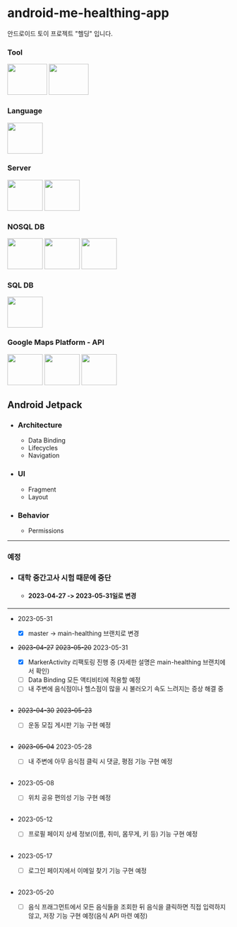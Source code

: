 # android-me-healthing-app
안드로이드 토이 프로젝트 "헬딩" 입니다.

<div align="left">
  <h3>Tool</h3>
  <img src="https://user-images.githubusercontent.com/118269278/233750798-396c4414-1da9-438a-a24f-6f1588c6c9e2.png" width=90 height=70 />
  <img src="https://user-images.githubusercontent.com/118269278/233752166-1c6fb31e-a270-4cfa-a147-9a411ce0fe9d.png" width=90 height=70 />

  <h3>Language</h3>
  <img src="https://user-images.githubusercontent.com/118269278/233751416-cd981691-e62c-4264-aabe-b75c64b10f0a.png" width=80 height=70 />
  
  <h3>Server</h3>
  <img src="https://user-images.githubusercontent.com/118269278/233751121-92c10f7c-b98d-4b1b-98f5-57d8c96c7856.png" width=80 height=70 />
  <img src="https://user-images.githubusercontent.com/118269278/233751213-14619b6c-d6b4-4c09-8f95-69374fcfad4f.png" width=80 height=70 />
  
  <h3>NOSQL DB</h3>
  <img src="https://user-images.githubusercontent.com/118269278/233752198-71443d34-bdd8-4f9f-9d88-4a5e62abb7d2.png" width=80 height=70 />
  <img src="https://user-images.githubusercontent.com/118269278/233752245-86421be5-fe79-46cf-8659-a8227aa9d6a7.png" width=80 height=70 />
  <img src="https://user-images.githubusercontent.com/118269278/233752406-0987243f-a748-4ecc-960e-bf6f00ec3f55.png" width=80 height=70 />

  <h3>SQL DB</h3>
  <img src="https://user-images.githubusercontent.com/118269278/233752125-34441271-1499-4733-a9a5-f3ac85757443.jpg" width=80 height=70 />
  
  <h3>Google Maps Platform - API</h3>
  <img src="https://lh3.googleusercontent.com/g5hILDlwflkhQ7d3EwGWWXgoqcyTeiIi78zGc-eYfvJQq3HGI2GbaAoc5OyYFfJYZQCu7MT65Xi0l1Kb7GEb=w80-h80" width=80 height=70 />
  <img src="https://lh3.googleusercontent.com/I6iyLYhhqphvyIIVIwkm-H7D96s5SPOTyEUfulZokMqez2JPiZUGmTr76u0a7ngsjYgXg7OYRi8d8RdanYBN=w80-h80" width=80 height=70 />
  <img src="https://lh3.googleusercontent.com/OgFgZDq6rd-5rkFUtLS3FlR2uY5jpGVUBThPVS3JpNigCJSPjBS057dVJY6yfg3nBbpTKnRJd7qToq2yWfZM=w80-h80" width=80 height=70 />
 
  <h2>Android Jetpack</h2>  
  <ul>
    <li><h3>Architecture</h3></li>
    <ul>
      <li>Data Binding</li>
      <li>Lifecycles</li>
      <li>Navigation</li>
    </ul>
  </ul>
  
  <ul>
    <li><h3>UI</h3></li>
    <ul>
      <li>Fragment</li>
      <li>Layout</li>
    </ul>
  </ul>
  
  <ul>
    <li><h3>Behavior</h3></li>
    <ul>
      <li>Permissions</li>
    </ul>
  </ul>
</div>

<hr>

### 예정

- ### 대학 중간고사 시험 때문에 중단
  - #### 2023-04-27 -> 2023-05-31일로 변경

<hr>

- 2023-05-31
  - [X] master -> main-healthing 브랜치로 변경

- ~~2023-04-27~~   ~~2023-05-20~~   2023-05-31
  - [X] MarkerActivity 리팩토링 진행 중 (자세한 설명은 main-healthing 브랜치에서 확인)
  - [ ] Data Binding 모든 액티비티에 적용할 예정
  - [ ] 내 주변에 음식점이나 헬스점이 많을 시 불러오기 속도 느려지는 증상 해결 중
  
  <br/>

- ~~2023-04-30~~ ~~2023-05-23~~
  - [ ] 운동 모집 게시판 기능 구현 예정
  
  <br/>
  
- ~~2023-05-04~~ 2023-05-28
  - [ ] 내 주변에 아무 음식점 클릭 시 댓글, 평점 기능 구현 예정
  
  <br/>
  
- 2023-05-08
  - [ ] 위치 공유 편의성 기능 구현 예정
  
  <br/>
  
- 2023-05-12
  - [ ] 프로필 페이지 상세 정보(이름, 취미, 몸무게, 키 등) 기능 구현 예정
  
  <br/>
  
- 2023-05-17
  - [ ] 로그인 페이지에서 이메일 찾기 기능 구현 예정
  
  <br/>
  
- 2023-05-20
  - [ ] 음식 프래그먼트에서 모든 음식들을 조회한 뒤 음식을 클릭하면 직접 입력하지 않고, 저장 기능 구현 예정(음식 API 마련 예정)
  
  <br/>
  
  <br>
